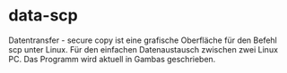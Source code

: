 # data-scp
Datentransfer - secure copy ist eine grafische Oberfläche für den Befehl scp unter Linux. Für den einfachen Datenaustausch zwischen zwei Linux PC.
Das Programm wird aktuell in Gambas geschrieben.

